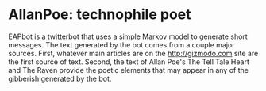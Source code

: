 # AllanPoe: technophile poet
EAPbot is a twitterbot that uses a simple Markov model to generate short messages.
The text generated by the bot comes from a couple major sources. 
First, whatever main articles are on the http://gizmodo.com site are the first source of text.
Second, the text of Allan Poe's The Tell Tale Heart and The Raven provide the poetic elements that may appear in any of the gibberish generated by the bot. 
 
